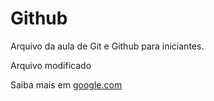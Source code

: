 # Github

Arquivo da aula de Git e Github para iniciantes.

Arquivo modificado

Saiba mais em [google.com](https://google.com)
